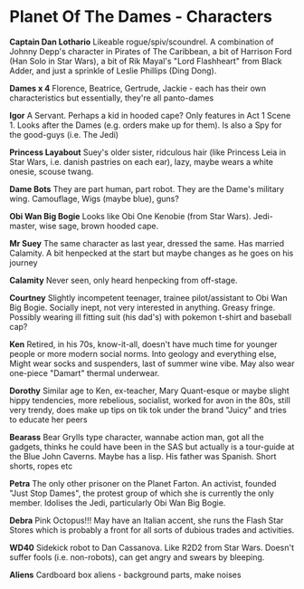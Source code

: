 # Planet Of The Dames - Characters

**Captain Dan Lothario** Likeable rogue/spiv/scoundrel. A combination of Johnny Depp's character in Pirates of The Caribbean, a bit of Harrison Ford (Han Solo in Star Wars), a bit of Rik Mayal's "Lord Flashheart" from Black Adder, and just a sprinkle of Leslie Phillips (Ding Dong).

**Dames x 4** Florence, Beatrice, Gertrude, Jackie - each has their own characteristics but essentially, they're all panto-dames

**Igor** A Servant. Perhaps a kid in hooded cape? Only features in Act 1 Scene 1. Looks after the Dames (e.g. orders make up for them). Is also a Spy for the good-guys (i.e. The Jedi)

**Princess Layabout** Suey's older sister, ridculous hair (like Princess Leia in Star Wars, i.e. danish pastries on each ear), lazy, maybe wears a white onesie, scouse twang.

**Dame Bots** They are part human, part robot. They are the Dame's military wing. Camouflage, Wigs (maybe blue), guns?

**Obi Wan Big Bogie** Looks like Obi One Kenobie (from Star Wars). Jedi-master, wise sage, brown hooded cape.

**Mr Suey** The same character as last year, dressed the same. Has married Calamity. A bit henpecked at the start but maybe changes as he goes on his journey

**Calamity** Never seen, only heard henpecking from off-stage.

**Courtney** Slightly incompetent teenager, trainee pilot/assistant to Obi Wan Big Bogie. Socially inept, not very interested in anything. Greasy fringe. Possibly wearing ill fitting suit (his dad's) with pokemon t-shirt and baseball cap?

**Ken** Retired, in his 70s, know-it-all, doesn't have much time for younger people or more modern social norms. Into geology and everything else, Might wear socks and suspenders, last of summer wine vibe. May also wear one-piece "Damart" thermal underwear.

**Dorothy** Similar age to Ken, ex-teacher, Mary Quant-esque or maybe slight hippy tendencies, more rebelious, socialist, worked for avon in the 80s, still very trendy, does make up tips on tik tok under the brand "Juicy" and tries to educate her peers

**Bearass** Bear Grylls type character, wannabe action man, got all the gadgets, thinks he could have been in the SAS but actually is a tour-guide at the Blue John Caverns. Maybe has a lisp. His father was Spanish. Short shorts, ropes etc

**Petra** The only other prisoner on the Planet Farton. An activist, founded "Just Stop Dames", the protest group of which she is currently the only member. Idolises the Jedi, particularly Obi Wan Big Bogie.

**Debra** Pink Octopus!!! May have an Italian accent, she runs the Flash Star Stores which is probably a front for all sorts of dubious trades and activities.

**WD40** Sidekick robot to Dan Cassanova. Like R2D2 from Star Wars. Doesn't suffer fools (i.e. non-robots), can get angry and swears by bleeping.

**Aliens** Cardboard box aliens - background parts, make noises
